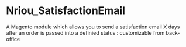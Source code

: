 Nriou_SatisfactionEmail
=======================

A Magento module which allows you to send a satisfaction email X days after an order is passed into a definied status : customizable from back-office